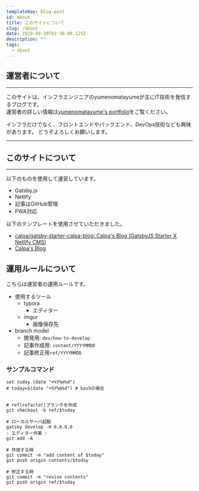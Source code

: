 ```yaml
---
templateKey: blog-post
id: about
title: このサイトについて
slug: /about
date: 2020-09-20T02:30:00.125Z
description: ""
tags:
  - about
---
```


<!-- DOCTOC SKIP -->

## 運営者について

---

このサイトは、インフラエンジニアのyumenomatayumeが主にIT技術を発信するブログです。  
運営者の詳しい情報は[yumenomatayume's portfolio](https://ymmmtym.com/)をご覧ください。

インフラだけでなく、フロントエンドやバックエンド、DevOps技術なども興味があります。
どうぞよろしくお願いします。

---

## このサイトについて

---

以下のものを使用して運営しています。

- Gatsby.js
- Netlify
- 記事はGitHub管理
- PWA対応

以下のテンプレートを使用させていただきました。

- [calpa/gatsby-starter-calpa-blog: Calpa's Blog (GatsbyJS Starter X Netlify CMS)](https://github.com/calpa/gatsby-starter-calpa-blog)
- [Calpa's Blog](https://calpa.me/)

## 運用ルールについて

こちらは運営者の運用ルールです。

- 使用するツール
  - typora
    - エディター
  - imgur
    - 画像保存先
- branch model
  - 開発用: `dev/how-to-develop`
  - 記事作成用: `content/YYYYMMDD`
  - 記事修正用`ref/YYYYMMDD`

### サンプルコマンド

```fish
set today (date "+%Y%m%d")
# today=$(date "+%Y%m%d") # bashの場合


# ref(refactor)ブランチを作成
git checkout -b ref/$today

# ローカルサーバ起動
gatsby develop -H 0.0.0.0
: エディター作業 :
git add -A

# 作成する時
git commit -m "add content of $today"
git push origin contents/$today

# 修正する時
git commit -m "revise contents"
git push origin ref/$today
```
